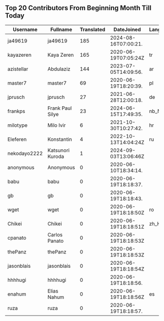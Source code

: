 ## Top 20 Contributors From Beginning Month Till Today ##
|Username|Fullname|Translated|DateJoined|Language|
|--------|--------|----------|----------|-------|
|ja49619|ja49619|185|2024-08-16T07:00:21.||
|kayazeren|Kaya Zeren|165|2020-06-19T07:05:24Z|tr|
|azistellar|Abdulaziz|144|2023-07-05T14:09:56.|ar|
|master7|master7|69|2020-06-19T18:20:39.|pl|
|jprusch|jprusch|27|2021-06-28T12:00:18.|de|
|frankps|Frank Paul Silye|23|2024-06-15T17:49:35.|nb_NO|
|milotype|Milo Ivir|6|2021-10-30T10:27:42.|hr|
|Eleferen|Konstantin|4|2022-10-13T14:04:24Z|ru|
|nekodayo2222|Katsunori Kuroda|1|2024-09-03T13:06:46Z||
|anonymous|Anonymous|0|2020-06-10T18:34:14.||
|babu|babu|0|2020-06-19T18:18:37.||
|gb|gb|0|2020-06-19T18:18:43.||
|wget|wget|0|2020-06-19T18:18:50Z|ro|
|Chikei|Chikei|0|2020-06-19T18:18:51Z|zh_Hant|
|cpanato|Carlos Panato|0|2020-06-19T18:18:53Z||
|thePanz|thePanz|0|2020-06-19T18:18:53Z||
|jasonblais|jasonblais|0|2020-06-19T18:18:54Z||
|hhhhugi|hhhhugi|0|2020-06-19T18:18:56.||
|enahum|Elias  Nahum|0|2020-06-19T18:18:56Z|es|
|ruza|ruza|0|2020-06-19T18:18:57.||
